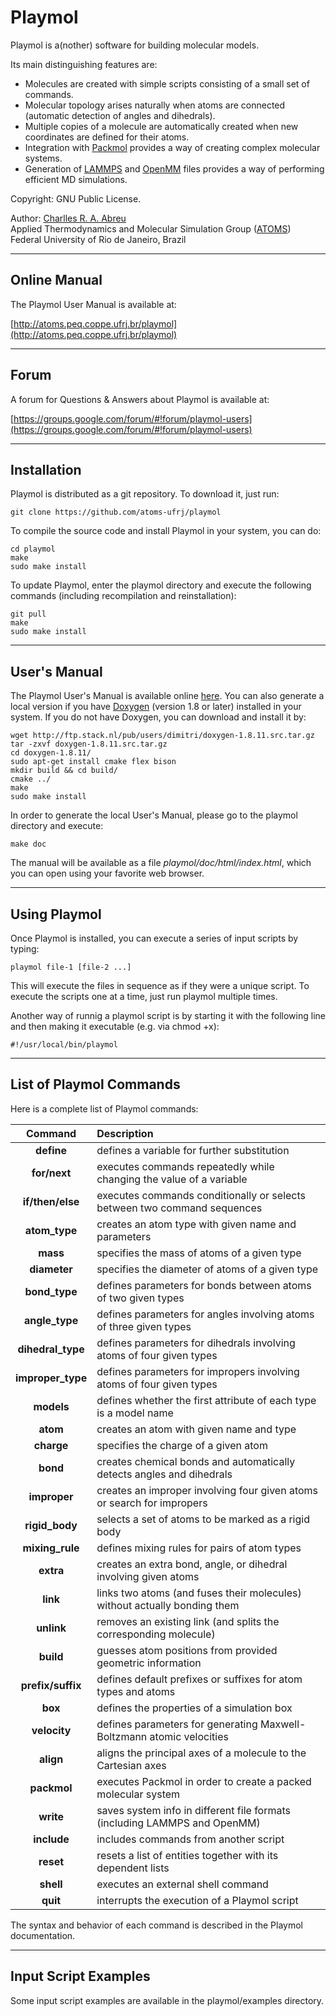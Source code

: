 Playmol
=======

Playmol is a(nother) software for building molecular models.

Its main distinguishing features are:

* Molecules are created with simple scripts consisting of a small set of commands.
* Molecular topology arises naturally when atoms are connected (automatic detection of angles and
dihedrals).
* Multiple copies of a molecule are automatically created when new coordinates are defined for their
atoms.
* Integration with [Packmol] provides a way of creating complex molecular systems.
* Generation of [LAMMPS] and [OpenMM] files provides a way of performing efficient MD simulations.

Copyright: GNU Public License.

Author: [Charlles R. A. Abreu](mailto:abreu@eq.ufrj.br)<br>
Applied Thermodynamics and Molecular Simulation Group ([ATOMS])<br>
Federal University of Rio de Janeiro, Brazil

[Packmol]:	http://www.ime.unicamp.br/~martinez/packmol
[LAMMPS]:	http://lammps.sandia.gov
[OpenMM]:   http://openmm.org
[ATOMS]:	http://atoms.peq.coppe.ufrj.br

--------------------------------------------------------------------------------

Online Manual
-------------

The Playmol User Manual is available at:

[http://atoms.peq.coppe.ufrj.br/playmol](http://atoms.peq.coppe.ufrj.br/playmol)

--------------------------------------------------------------------------------

Forum
-----

A forum for Questions & Answers about Playmol is available at:

[https://groups.google.com/forum/#!forum/playmol-users](https://groups.google.com/forum/#!forum/playmol-users)

--------------------------------------------------------------------------------

Installation
------------

Playmol is distributed as a git repository. To download it, just run:

    git clone https://github.com/atoms-ufrj/playmol

To compile the source code and install Playmol in your system, you can do:

    cd playmol
    make
    sudo make install

To update Playmol, enter the playmol directory and execute the following commands (including
recompilation and reinstallation):

    git pull
    make
    sudo make install

--------------------------------------------------------------------------------

User's Manual
-------------

The Playmol User's Manual is available online [here](http://atoms.peq.coppe.ufrj.br/playmol). You
can also generate a local version if you have [Doxygen](http://www.doxygen.org) (version 1.8 or
later) installed in your system. If you do not have Doxygen, you can download and install it by:

    wget http://ftp.stack.nl/pub/users/dimitri/doxygen-1.8.11.src.tar.gz
    tar -zxvf doxygen-1.8.11.src.tar.gz
    cd doxygen-1.8.11/
    sudo apt-get install cmake flex bison
    mkdir build && cd build/
    cmake ../
    make
    sudo make install

In order to generate the local User's Manual, please go to the playmol directory and execute:

    make doc

The manual will be available as a file _playmol/doc/html/index.html_, which you can open using your
favorite web browser.

--------------------------------------------------------------------------------

Using Playmol
-------------

Once Playmol is installed, you can execute a series of input scripts by typing:

    playmol file-1 [file-2 ...]

This will execute the files in sequence as if they were a unique script. To execute the scripts one
at a time, just run playmol multiple times.

Another way of runnig a playmol script is by starting it with the following line and then making it
executable (e.g. via chmod +x):

    #!/usr/local/bin/playmol

--------------------------------------------------------------------------------

List of Playmol Commands
------------------------

Here is a complete list of Playmol commands:

| Command           | Description                                                               |
|:-----------------:|:--------------------------------------------------------------------------|
| **define**        | defines a variable for further substitution                               |
| **for/next**      | executes commands repeatedly while changing the value of a variable       |
| **if/then/else**  | executes commands conditionally or selects between two command sequences  |
| **atom_type**     | creates an atom type with given name and parameters                       |
| **mass**          | specifies the mass of atoms of a given type                               |
| **diameter**      | specifies the diameter of atoms of a given type                           |
| **bond_type**     | defines parameters for bonds between atoms of two given types             |
| **angle_type**    | defines parameters for angles involving atoms of three given types        |
| **dihedral_type** | defines parameters for dihedrals involving atoms of four given types      |
| **improper_type** | defines parameters for impropers involving atoms of four given types      |
| **models**        | defines whether the first attribute of each type is a model name          |
| **atom**          | creates an atom with given name and type                                  |
| **charge**        | specifies the charge of a given atom                                      |
| **bond**          | creates chemical bonds and automatically detects angles and dihedrals     |
| **improper**      | creates an improper involving four given atoms or search for impropers    |
| **rigid_body**    | selects a set of atoms to be marked as a rigid body                       |
| **mixing_rule**   | defines mixing rules for pairs of atom types                              |
| **extra**         | creates an extra bond, angle, or dihedral involving given atoms           |
| **link**          | links two atoms (and fuses their molecules) without actually bonding them |
| **unlink**        | removes an existing link (and splits the corresponding molecule)          |
| **build**         | guesses atom positions from provided geometric information                |
| **prefix/suffix** | defines default prefixes or suffixes for atom types and atoms             |
| **box**           | defines the properties of a simulation box                                |
| **velocity**      | defines parameters for generating Maxwell-Boltzmann atomic velocities     |
| **align**         | aligns the principal axes of a molecule to the Cartesian axes             |
| **packmol**       | executes Packmol in order to create a packed molecular system             |
| **write**         | saves system info in different file formats (including LAMMPS and OpenMM) |
| **include**       | includes commands from another script                                     |
| **reset**         | resets a list of entities together with its dependent lists               |
| **shell**         | executes an external shell command                                        |
| **quit**          | interrupts the execution of a Playmol script                              |

The syntax and behavior of each command is described in the Playmol documentation.

--------------------------------------------------------------------------------

Input Script Examples
-------------------------

Some input script examples are available in the playmol/examples directory.

